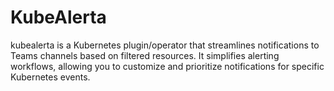 # KubeAlerta
kubealerta is a Kubernetes plugin/operator that streamlines notifications to Teams channels based on filtered resources. It simplifies alerting workflows, allowing you to customize and prioritize notifications for specific Kubernetes events. 
